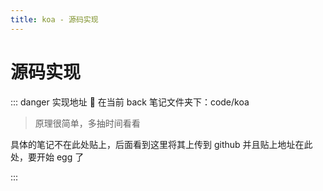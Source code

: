 ```yaml
---
title: koa - 源码实现
---
```


# 源码实现

::: danger 实现地址
🤔 在当前 back 笔记文件夹下：code/koa

> 原理很简单，多抽时间看看

具体的笔记不在此处贴上，后面看到这里将其上传到 github 并且贴上地址在此处，要开始 egg 了

:::
